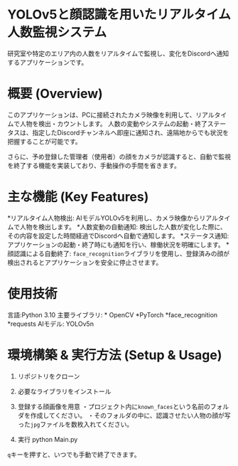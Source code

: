# YOLOv5と顔認識を用いたリアルタイム人数監視システム
研究室や特定のエリア内の人数をリアルタイムで監視し、変化をDiscordへ通知するアプリケーションです。

# 概要 (Overview)
このアプリケーションは、PCに接続されたカメラ映像を利用して、リアルタイムで人物を検出・カウントします。
人数の変動やシステムの起動・終了ステータスは、指定したDiscordチャンネルへ即座に通知され、遠隔地からでも状況を把握することが可能です。

さらに、予め登録した管理者（使用者）の顔をカメラが認識すると、自動で監視を終了する機能を実装しており、手動操作の手間を省きます。


# 主な機能 (Key Features)
 *リアルタイム人物検出: AIモデルYOLOv5を利用し、カメラ映像からリアルタイムで人物を検出します。
 *人数変動の自動通知: 検出した人数が変化した際に、その内容を設定した時間経過でDiscordへ自動で通知します。
 *ステータス通知:アプリケーションの起動・終了時にも通知を行い、稼働状況を明確にします。
 *顔認識による自動終了: `face_recognition`ライブラリを使用し、登録済みの顔が検出されるとアプリケーションを安全に停止させます。

# 使用技術
  言語:Python 3.10
  主要ライブラリ:
    * OpenCV
    *PyTorch
    *face_recognition
    *requests
  AIモデル: YOLOv5n


# 環境構築 & 実行方法 (Setup & Usage)
1.  リポジトリをクローン

2.  必要なライブラリをインストール

3.  登録する顔画像を用意
    ・プロジェクト内に`known_faces`という名前のフォルダを作成してください。
    ・そのフォルダの中に、認識させたい人物の顔が写った`jpg`ファイルを数枚入れてください。

4.  実行
    python Main.py
    
   `q`キーを押すと、いつでも手動で終了できます。
